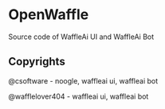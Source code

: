# OpenWaffle

Source code of WaffleAi UI and WaffleAi Bot



## Copyrights

@csoftware - noogle, waffleai ui, waffleai bot

@wafflelover404 - waffleai ui, waffleai bot
